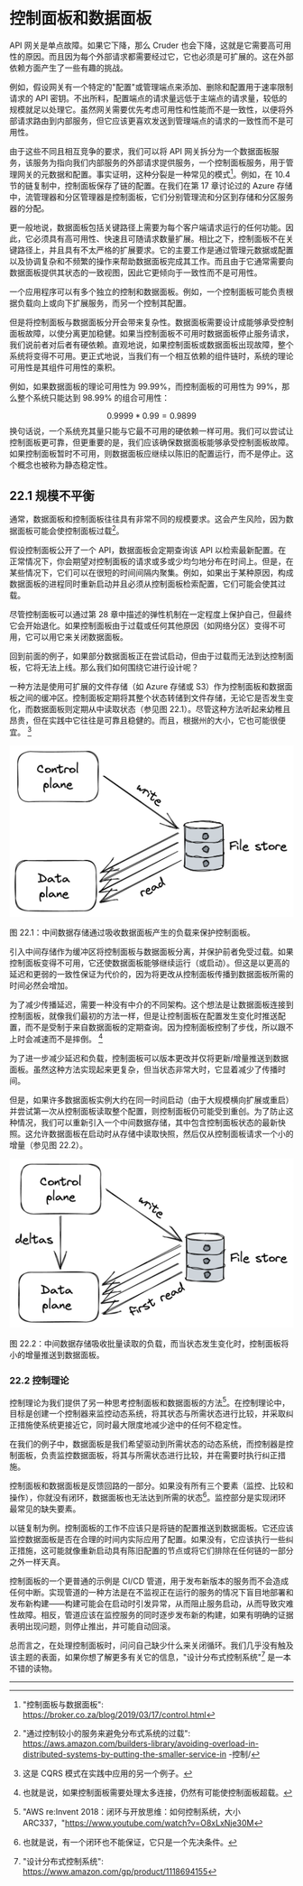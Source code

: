 # 控制面板和数据面板

API 网关是单点故障。如果它下降，那么 Cruder 也会下降，这就是它需要高可用性的原因。而且因为每个外部请求都需要经过它，它也必须是可扩展的。这在外部依赖方面产生了一些有趣的挑战。

例如，假设网关有一个特定的"配置"或管理端点来添加、删除和配置用于速率限制请求的 API 密钥。不出所料，配置端点的请求量远低于主端点的请求量，较低的规模就足以处理它。虽然网关需要优先考虑可用性和性能而不是一致性，以便将外部请求路由到内部服务，但它应该更喜欢发送到管理端点的请求的一致性而不是可用性。

由于这些不同且相互竞争的要求，我们可以将 API 网关拆分为一个数据面板服务，该服务为指向我们内部服务的外部请求提供服务，一个控制面板服务，用于管理网关的元数据和配置。事实证明，这种分裂是一种常见的模式[^1]。例如，在 10.4 节的链复制中，控制面板保存了链的配置。在我们在第 17 章讨论过的 Azure 存储中，流管理器和分区管理器是控制面板，它们分别管理流和分区到存储和分区服务器的分配。

更一般地说，数据面板包括关键路径上需要为每个客户端请求运行的任何功能。因此，它必须具有高可用性、快速且可随请求数量扩展。相比之下，控制面板不在关键路径上，并且具有不太严格的扩展要求。它的主要工作是通过管理元数据或配置以及协调复杂和不频繁的操作来帮助数据面板完成其工作。而且由于它通常需要向数据面板提供其状态的一致视图，因此它更倾向于一致性而不是可用性。

一个应用程序可以有多个独立的控制和数据面板。例如，一个控制面板可能负责根据负载向上或向下扩展服务，而另一个控制其配置。

但是将控制面板与数据面板分开会带来复杂性。数据面板需要设计成能够承受控制面板故障，以使分离更加稳健。如果当控制面板不可用时数据面板停止服务请求，我们说前者对后者有硬依赖。直观地说，如果控制面板或数据面板出现故障，整个系统将变得不可用。更正式地说，当我们有一个相互依赖的组件链时，系统的理论可用性是其组件可用性的乘积。

例如，如果数据面板的理论可用性为 99.99%，而控制面板的可用性为 99%，那么整个系统只能达到 98.99% 的组合可用性：

$$
0.9999 * 0.99 = 0.9899
$$
换句话说，一个系统充其量只能与它最不可用的硬依赖一样可用。我们可以尝试让控制面板更可靠，但更重要的是，我们应该确保数据面板能够承受控制面板故障。如果控制面板暂时不可用，则数据面板应继续以陈旧的配置运行，而不是停止。这个概念也被称为静态稳定性。

## 22.1 规模不平衡

通常，数据面板和控制面板往往具有非常不同的规模要求。这会产生风险，因为数据面板可能会使控制面板过载[^2]。

假设控制面板公开了一个 API，数据面板会定期查询该 API 以检索最新配置。在正常情况下，你会期望对控制面板的请求或多或少均匀地分布在时间上。但是，在某些情况下，它们可以在很短的时间间隔内聚集。例如，如果出于某种原因，构成数据面板的进程同时重新启动并且必须从控制面板检索配置，它们可能会使其过载。

尽管控制面板可以通过第 28 章中描述的弹性机制在一定程度上保护自己，但最终它会开始退化。如果控制面板由于过载或任何其他原因（如网络分区）变得不可用，它可以用它来关闭数据面板。

回到前面的例子，如果部分数据面板正在尝试启动，但由于过载而无法到达控制面板，它将无法上线。那么我们如何围绕它进行设计呢？

一种方法是使用可扩展的文件存储（如 Azure 存储或 S3）作为控制面板和数据面板之间的缓冲区。控制面板定期将其整个状态转储到文件存储，无论它是否发生变化，而数据面板则定期从中读取状态（参见图 22.1）。尽管这种方法听起来幼稚且昂贵，但在实践中它往往是可靠且稳健的。而且，根据州的大小，它也可能很便宜。 [^3]

![](../images/22/22-01.png)

图 22.1：中间数据存储通过吸收数据面板产生的负载来保护控制面板。

引入中间存储作为缓冲区将控制面板与数据面板分离，并保护前者免受过载。如果控制面板变得不可用，它还使数据面板能够继续运行（或启动）。但这是以更高的延迟和更弱的一致性保证为代价的，因为将更改从控制面板传播到数据面板所需的时间必然会增加。

为了减少传播延迟，需要一种没有中介的不同架构。这个想法是让数据面板连接到控制面板，就像我们最初的方法一样，但是让控制面板在配置发生变化时推送配置，而不是受制于来自数据面板的定期查询。因为控制面板控制了步伐，所以跟不上时会减速而不是摔倒。 [^4]

为了进一步减少延迟和负载，控制面板可以版本更改并仅将更新/增量推送到数据面板。虽然这种方法实现起来更复杂，但当状态非常大时，它显着减少了传播时间。

但是，如果许多数据面板实例大约在同一时间启动（由于大规模横向扩展或重启）并尝试第一次从控制面板读取整个配置，则控制面板仍可能受到重创。为了防止这种情况，我们可以重新引入一个中间数据存储，其中包含控制面板状态的最新快照。这允许数据面板在启动时从存储中读取快照，然后仅从控制面板请求一个小的增量（参见图 22.2）。

![](../images/22/22-02.png)

图 22.2：中间数据存储吸收批量读取的负载，而当状态发生变化时，控制面板将小的增量推送到数据面板。

### 22.2 控制理论

控制理论为我们提供了另一种思考控制面板和数据面板的方法[^5]。在控制理论中，目标是创建一个控制器来监控动态系统，将其状态与所需状态进行比较，并采取纠正措施使系统更接近它，同时最大限度地减少途中的任何不稳定性。

在我们的例子中，数据面板是我们希望驱动到所需状态的动态系统，而控制器是控制面板，负责监控数据面板，将其与所需状态进行比较，并在需要时执行纠正措施。

控制面板和数据面板是反馈回路的一部分。如果没有所有三个要素（监控、比较和操作），你就没有闭环，数据面板也无法达到所需的状态[^6]。监控部分是实现闭环最常见的缺失要素。

以链复制为例。控制面板的工作不应该只是将链的配置推送到数据面板。它还应该监控数据面板是否在合理的时间内实际应用了配置。如果没有，它应该执行一些纠正措施，这可能就像重新启动具有陈旧配置的节点或将它们排除在任何链的一部分之外一样天真。

控制面板的一个更普通的示例是 CI/CD 管道，用于发布新版本的服务而不会造成任何中断。实现管道的一种方法是在不监视正在运行的服务的情况下盲目地部署和发布新构建——构建可能会在启动时引发异常，从而阻止服务启动，从而导致灾难性故障。相反，管道应该在监控服务的同时逐步发布新的构建，如果有明确的证据表明出现问题，则停止推出，并可能自动回滚。

总而言之，在处理控制面板时，问问自己缺少什么来关闭循环。我们几乎没有触及该主题的表面，如果你想了解更多有关它的信息，"设计分布式控制系统"[^7] 是一本不错的读物。

--------------------

[^1]: "控制面板与数据面板": https://broker.co.za/blog/2019/03/17/control.html
[^2]: "通过控制较小的服务来避免分布式系统的过载": https://aws.amazon.com/builders-library/avoiding-overload-in-distributed-systems-by-putting-the-smaller-service-in -控制/
[^3]: 这是 CQRS 模式在实践中应用的另一个例子。
[^4]: 也就是说，如果控制面板需要处理太多连接，仍然有可能使控制面板超载。
[^5]: "AWS re:Invent 2018：闭环与开放思维：如何控制系统，大小 ARC337，"https://www.youtube.com/watch?v=O8xLxNje30M
[^6]: 也就是说，有一个闭环也不能保证，它只是一个先决条件。
[^7]: "设计分布式控制系统": https://www.amazon.com/gp/product/1118694155